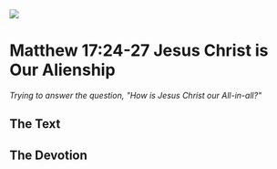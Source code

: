 <img class="intro-right" src="/images/art-matthew.jpg">

# Matthew 17:24-27 Jesus Christ is Our Alienship

*Trying to answer the question, "How is Jesus Christ our All-in-all?"*

## The Text

## The Devotion